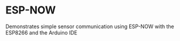 # ESP-NOW
Demonstrates simple sensor communication using ESP-NOW with the ESP8266 and the Arduino IDE
